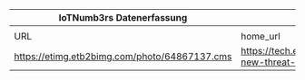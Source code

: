 |IoTNumb3rs Datenerfassung|||||||||||
| ---- | ---- | ---- | ---- | ---- | ---- | ---- | ---- | ---- | ---- | ---- |
||||||||||||
|URL|home_url|filename|device_class|device_count|market_class|market_volume|prognosis_year|publication_year|authorship_class|Dropbox folder|
|https://etimg.etb2bimg.com/photo/64867137.cms|https://tech.economictimes.indiatimes.com/news/corporate/the-new-threat-weaponisation-of-iot-infographic/64866823|file2_64867137.cms||||||||Pattoho/20181107-2100|

